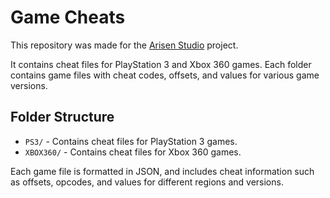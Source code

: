# Game Cheats
This repository was made for the [Arisen Studio](https://github.com/ohhsodead/arisen-studio) project.

It contains cheat files for PlayStation 3 and Xbox 360 games. Each folder contains game files with cheat codes, offsets, and values for various game versions.

## Folder Structure
- `PS3/` - Contains cheat files for PlayStation 3 games.
- `XBOX360/` - Contains cheat files for Xbox 360 games.

Each game file is formatted in JSON, and includes cheat information such as offsets, opcodes, and values for different regions and versions.
